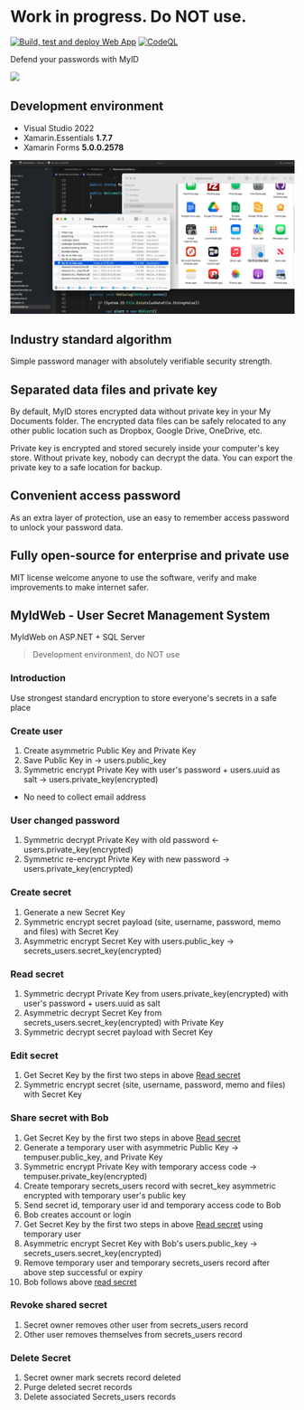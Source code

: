 #  Work in progress. Do NOT use. 

[![Build, test and deploy Web App](https://github.com/blackdataca/Strong-Encryption-Password-Manager/actions/workflows/master_myidcloud.yml/badge.svg)](https://github.com/blackdataca/Strong-Encryption-Password-Manager/actions/workflows/master_myidcloud.yml)
[![CodeQL](https://github.com/blackdataca/Strong-Encryption-Password-Manager/actions/workflows/github-code-scanning/codeql/badge.svg)](https://github.com/blackdataca/Strong-Encryption-Password-Manager/actions/workflows/github-code-scanning/codeql)

Defend your passwords with MyID

![](https://github.com/blackdataca/myid/blob/master/mainscreen.PNG)

## Development environment

* Visual Studio 2022
* Xamarin.Essentials **1.7.7**
* Xamarin Forms **5.0.0.2578**


![](https://github.com/blackdataca/Strong-Encryption-Password-Manager/blob/MyID-on-Mac/Copy2Apps.png?raw=true)

## Industry standard algorithm

Simple password manager with absolutely verifiable security strength. 


## Separated data files and private key

By default, MyID stores encrypted data without private key in your My Documents folder. The encrypted data files can be safely relocated to any other public location such as Dropbox, Google Drive, OneDrive, etc.

Private key is encrypted and stored securely inside your computer's key store. Without private key, nobody can decrypt the data. You can export the private key to a safe location for backup.


## Convenient access password

As an extra layer of protection, use an easy to remember access password to unlock your password data. 


## Fully open-source for enterprise and private use

MIT license welcome anyone to use the software, verify and make improvements to make internet safer.



## MyIdWeb - User Secret Management System

MyIdWeb on ASP.NET + SQL Server

>Development environment, do NOT use

### Introduction
Use strongest standard encryption to store everyone's secrets in a safe place

### Create user
1. Create asymmetric Public Key and Private Key
2. Save Public Key in -> users.public_key
3. Symmetric encrypt Private Key with user's password + users.uuid as salt -> users.private_key(encrypted)

* No need to collect email address

### User changed password
1. Symmetric decrypt Private Key with old password <- users.private_key(encrypted)
2. Symmetric re-encrypt Privte Key with new password -> users.private_key(encrypted)

### Create secret
1. Generate a new Secret Key
2. Symmetric encrypt secret payload (site, username, password, memo and files) with Secret Key
3. Asymmetric encrypt Secret Key with users.public_key -> secrets_users.secret_key(encrypted)

### Read secret
1. Symmetric decrypt Private Key from users.private_key(encrypted) with user's password + users.uuid as salt
2. Asymmetric decrypt Secret Key from secrets_users.secret_key(encrypted) with Private Key
3. Symmetric decrypt secret payload with Secret Key 

### Edit secret
1. Get Secret Key by the first two steps in above [Read secret](#read-secret)
2. Symmetric encrypt secret (site, username, password, memo and files) with Secret Key

### Share secret with Bob
1. Get Secret Key by the first two steps in above [Read secret](#read-secret)
2. Generate a temporary user with asymmetric Public Key -> tempuser.public_key, and Private Key 
3. Symmetric encrypt Private Key with temporary access code -> tempuser.private_key(encrypted)
4. Create temporary secrets_users record with secret_key asymmetric encrypted with temporary user's public key 
5. Send secret id, temporary user id and temporary access code to Bob
6. Bob creates account or login
7. Get Secret Key by the first two steps in above [Read secret](#read-secret) using temporary user
8. Asymmetric encrypt Secret Key with Bob's users.public_key -> secrets_users.secret_key(encrypted)
9. Remove temporary user and temporary secrets_users record after above step successful or expiry
10. Bob follows above [read secret](#read-secret)


### Revoke shared secret
1. Secret owner removes other user from secrets_users record
2. Other user removes themselves from secrets_users record

### Delete Secret
1. Secret owner mark secrets record deleted
2. Purge deleted secret records
3. Delete associated Secrets_users records

